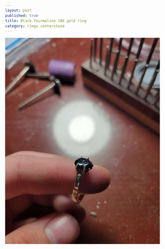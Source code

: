 ```yaml
---
layout: post
published: true
title: Black Tourmaline 18k gold ring
category: rings centerstone
---
```

![black-tourmaline-18k-gold-ring.jpg](/images/jewelry/rings/black-tourmaline-18k-gold-ring.jpg)